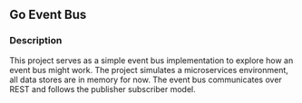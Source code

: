 ## Go Event Bus

### Description

This project serves as a simple event bus implementation to explore how an
event bus might work. The project simulates a microservices environment,
all data stores are in memory for now. The event bus communicates over REST
and follows the publisher subscriber model.